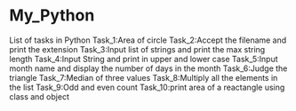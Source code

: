 # My_Python
List of tasks in Python
Task_1:Area of circle
Task_2:Accept the filename and print the extension
Task_3:Input list of strings and print the max string length
Task_4:Input String and print in upper and lower case
Task_5:Input month name and display the number of days in the month
Task_6:Judge the triangle
Task_7:Median of three values
Task_8:Multiply all the elements in the list
Task_9:Odd and even count
Task_10:print area of a reactangle using class and object
